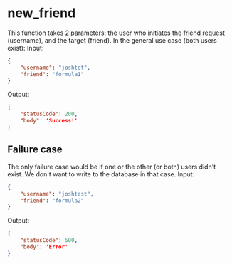 # new_friend
This function takes 2 parameters: the user who initiates the friend request (username), and the target (friend).
In the general use case (both users exist):
Input:
```json
{
    "username": "joshtet",
    "friend": "formula1"
}
```
Output:
```json
{
    "statusCode": 200,
    "body": 'Success!'
}
```
## Failure case
The only failure case would be if one or the other (or both) users didn't exist. We don't want to write to the database in that case.
Input:
```json
{
    "username": "joshtest",
    "friend": "formula2"
}
```
Output:
```json
{
    "statusCode": 500,
    "body": 'Error'
}
```